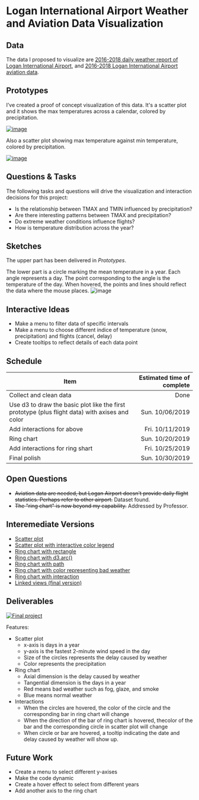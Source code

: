 # Logan International Airport Weather and Aviation Data Visualization

## Data

The data I proposed to visualize are [2016-2018 daily weather report of Logan International Airport](https://gist.github.com/rohame/c26cf5cb80db6520d56fd0921510520b), and [2016-2018 Logan International Airport aviation data](https://gist.github.com/rohame/0141629f53fc311b7b5c68faefda94ef).

## Prototypes

I’ve created a proof of concept visualization of this data. It's a scatter plot and it shows the max temperatures across a calendar, colored by precipitation.

[![image](https://user-images.githubusercontent.com/33828578/65563834-ec68a180-df18-11e9-8b22-230521fc3cbe.png)](https://beta.vizhub.com/rohame/58c151eb7f1f451588679e2e5d0ec982)

Also a scatter plot showing max temperature against min temperature, colored by precipitation.

[![image](https://user-images.githubusercontent.com/33828578/65563936-3f425900-df19-11e9-944b-2011e579712d.png)](https://beta.vizhub.com/rohame/01d996251ca94317879be273e9d70aa3)

## Questions & Tasks

The following tasks and questions will drive the visualization and interaction decisions for this project:

 * Is the relationship between TMAX and TMIN influenced by precipitation?
 * Are there interesting patterns between TMAX and precipitation?
 * Do extreme weather conditions influence flights? 
 * How is temperature distribution across the year?

## Sketches

The upper part has been delivered in *Prototypes*.

The lower part is a circle marking the mean temperature in a year. Each angle represents a day. The point corresponding to the angle is the temperature of the day. When hovered, the points and lines should reflect the data where the mouse places.
![image](https://user-images.githubusercontent.com/33828578/65564199-21292880-df1a-11e9-8dd2-e6d2eebe3f09.png)

## Interactive Ideas
* Make a menu to filter data of specific intervals
* Make a menu to choose different indice of temperature (snow, precipitation) and flights (cancel, delay)
* Create tooltips to reflect details of each data point

## Schedule
Item | Estimated time of complete
-- | --:
Collect and clean data | Done
Use d3 to draw the basic plot like the first prototype (plus flight data) with axises and color | Sun. 10/06/2019
Add interactions for above | Fri. 10/11/2019
Ring chart | Sun. 10/20/2019
Add interactions for ring shart | Fri. 10/25/2019
Final polish | Sun. 10/30/2019


## Open Questions

* ~~Aviation data are needed, but Logan Airport doesn't provide daily flight statistics. Perhaps refer to other airport.~~ Dataset found.
* ~~The "ring chart" is now beyond my capability.~~ Addressed by Professor.

## Interemediate Versions
* [Scatter plot](https://beta.vizhub.com/rohame/a2876336ebb3453bb22f4e09986e58f1)
* [Scatter plot with interactive color legend](https://beta.vizhub.com/rohame/901bed0992504bd6921d72554ff75be1)
* [Ring chart with rectangle](https://beta.vizhub.com/rohame/2c3fb8f2543842798d941493c754ca74)
* [Ring chart with d3.arc()](https://beta.vizhub.com/rohame/cf04c9370e4746c0891713e7d7d5e3a4)
* [Ring chart with path](https://beta.vizhub.com/rohame/535e80e5bce34c4095a5b82ccb26ea6f)
* [Ring chart with color representing bad weather](https://beta.vizhub.com/rohame/c2bf33809f374802ab78372dd49db450)
* [Ring chart with interaction](https://beta.vizhub.com/rohame/011d1bb13d484d25be5f47e528dde9a8)
* [Linked views (final version)](https://beta.vizhub.com/rohame/d916689f2e564c88bdb4b322af923727)

## Deliverables
[![Final project](https://user-images.githubusercontent.com/33828578/67913789-906ee980-fb64-11e9-94ce-04aee0b3fafc.png)](https://beta.vizhub.com/rohame/d916689f2e564c88bdb4b322af923727)

Features:
* Scatter plot
  * x-axis is days in a year
  * y-axis is the fastest 2-minute wind speed in the day
  * Size of the circles represents the delay caused by weather
  * Color represents the precipitation
* Ring chart
  * Axial dimension is the delay caused by weather
  * Tangential dimension is the days in a year
  * Red means bad weather such as fog, glaze, and smoke
  * Blue means normal weather
* Interactions
  * When the circles are hovered, the color of the circle and the corresponding bar in ring chart will change
  * When the direction of the bar of ring chart is hovered, thecolor of the bar and the corresponding circle in scatter plot will change
  * When circle or bar are hovered, a tooltip indicating the date and delay caused by weather will show up.

## Future Work
* Create a menu to select different y-axises
* Make the code dynamic
* Create a hover effect to select from different years
* Add another axis to the ring chart
